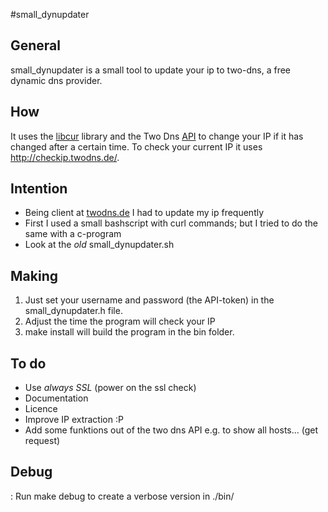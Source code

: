 #small_dynupdater

## General 
small_dynupdater is a small tool to update your ip to two-dns, a free dynamic dns provider.

## How
It uses the [libcur](http://curl.haxx.se/libcurl/ "libcurl") library and the Two Dns [API](https://twodns.de/de/api "API")
to change your IP if it has changed after a certain time. To check your current IP it uses http://checkip.twodns.de/. 

## Intention
* Being client at [twodns.de](http://twodns.de/ "twodns") I had to update my ip frequently
* First I used a small bashscript with curl commands; but I tried to do the same with a c-program
* Look at the *old* small_dynupdater.sh

## Making
1.	Just set your username and password (the API-token) in the small_dynupdater.h file. 
2.	Adjust the time the program will check your IP
3. 	make install will build the program in the bin folder. 


## To do
*	Use *always SSL* (power on the ssl check)
*	Documentation
*	Licence
*	Improve IP extraction :P
*	Add some funktions out of the two dns API e.g. to show all hosts... (get request)

## Debug
:	Run make debug to create a verbose version in ./bin/
	


 

